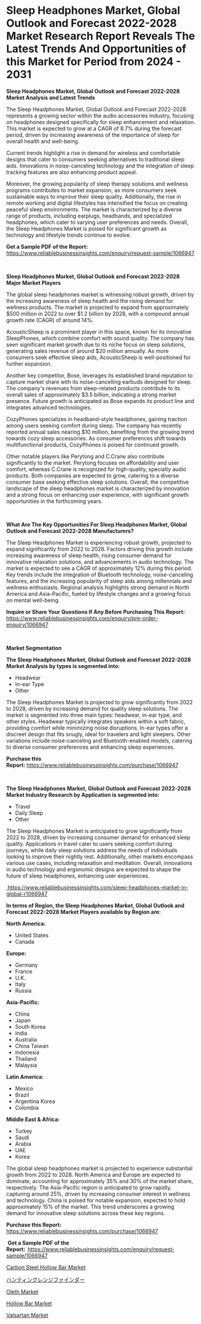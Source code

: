 <p><h1>Sleep Headphones Market, Global Outlook and Forecast 2022-2028 Market Research Report Reveals The Latest Trends And Opportunities of this Market for Period from 2024 - 2031</h1></p><p><strong>Sleep Headphones Market, Global Outlook and Forecast 2022-2028 Market Analysis and Latest Trends</strong></p>
<p><p>The Sleep Headphones Market, Global Outlook and Forecast 2022-2028 represents a growing sector within the audio accessories industry, focusing on headphones designed specifically for sleep enhancement and relaxation. This market is expected to grow at a CAGR of 8.7% during the forecast period, driven by increasing awareness of the importance of sleep for overall health and well-being. </p><p>Current trends highlight a rise in demand for wireless and comfortable designs that cater to consumers seeking alternatives to traditional sleep aids. Innovations in noise-canceling technology and the integration of sleep tracking features are also enhancing product appeal. </p><p>Moreover, the growing popularity of sleep therapy solutions and wellness programs contributes to market expansion, as more consumers seek sustainable ways to improve their sleep quality. Additionally, the rise in remote working and digital lifestyles has intensified the focus on creating peaceful sleep environments. The market is characterized by a diverse range of products, including earplugs, headbands, and specialized headphones, which cater to varying user preferences and needs. Overall, the Sleep Headphones Market is poised for significant growth as technology and lifestyle trends continue to evolve.</p></p>
<p><strong>Get a Sample PDF of the Report:&nbsp;</strong> <a href="https://www.reliablebusinessinsights.com/enquiry/request-sample/1066947">https://www.reliablebusinessinsights.com/enquiry/request-sample/1066947</a></p>
<p>&nbsp;</p>
<p><strong>Sleep Headphones Market, Global Outlook and Forecast 2022-2028 Major Market Players</strong></p>
<p><p>The global sleep headphones market is witnessing robust growth, driven by the increasing awareness of sleep health and the rising demand for wellness products. The market is projected to expand from approximately $500 million in 2022 to over $1.2 billion by 2028, with a compound annual growth rate (CAGR) of around 14%.</p><p>AcousticSheep is a prominent player in this space, known for its innovative SleepPhones, which combine comfort with sound quality. The company has seen significant market growth due to its niche focus on sleep solutions, generating sales revenue of around $20 million annually. As more consumers seek effective sleep aids, AcousticSheep is well-positioned for further expansion.</p><p>Another key competitor, Bose, leverages its established brand reputation to capture market share with its noise-cancelling earbuds designed for sleep. The company's revenues from sleep-related products contribute to its overall sales of approximately $3.5 billion, indicating a strong market presence. Future growth is anticipated as Bose expands its product line and integrates advanced technologies.</p><p>CozyPhones specializes in headband-style headphones, gaining traction among users seeking comfort during sleep. The company has recently reported annual sales nearing $10 million, benefiting from the growing trend towards cozy sleep accessories. As consumer preferences shift towards multifunctional products, CozyPhones is poised for continued growth.</p><p>Other notable players like Perytong and C.Crane also contribute significantly to the market. Perytong focuses on affordability and user comfort, whereas C.Crane is recognized for high-quality, specialty audio products. Both companies are expected to grow, catering to a diverse consumer base seeking effective sleep solutions. Overall, the competitive landscape of the sleep headphones market is characterized by innovation and a strong focus on enhancing user experience, with significant growth opportunities in the forthcoming years.</p></p>
<p>&nbsp;</p>
<p><strong>What Are The Key Opportunities For Sleep Headphones Market, Global Outlook and Forecast 2022-2028 Manufacturers?</strong></p>
<p><p>The Sleep Headphones Market is experiencing robust growth, projected to expand significantly from 2022 to 2028. Factors driving this growth include increasing awareness of sleep health, rising consumer demand for innovative relaxation solutions, and advancements in audio technology. The market is expected to see a CAGR of approximately 12% during this period. Key trends include the integration of Bluetooth technology, noise-canceling features, and the increasing popularity of sleep aids among millennials and wellness enthusiasts. Regional analysis highlights strong demand in North America and Asia-Pacific, fueled by lifestyle changes and a growing focus on mental well-being.</p></p>
<p><strong>Inquire or Share Your Questions If Any Before Purchasing This Report:</strong> <a href="https://www.reliablebusinessinsights.com/enquiry/pre-order-enquiry/1066947">https://www.reliablebusinessinsights.com/enquiry/pre-order-enquiry/1066947</a></p>
<p>&nbsp;</p>
<p><strong>Market Segmentation</strong></p>
<p><strong>The Sleep Headphones Market, Global Outlook and Forecast 2022-2028 Market Analysis by types is segmented into:</strong></p>
<p><ul><li>Headwear</li><li>In-ear Type</li><li>Other</li></ul></p>
<p><p>The Sleep Headphones Market is projected to grow significantly from 2022 to 2028, driven by increasing demand for quality sleep solutions. The market is segmented into three main types: headwear, in-ear type, and other styles. Headwear typically integrates speakers within a soft fabric, providing comfort while minimizing noise disruptions. In-ear types offer a discreet design that fits snugly, ideal for travelers and light sleepers. Other variations include noise-canceling and Bluetooth-enabled models, catering to diverse consumer preferences and enhancing sleep experiences.</p></p>
<p><strong>Purchase this Report:&nbsp;</strong><a href="https://www.reliablebusinessinsights.com/purchase/1066947">https://www.reliablebusinessinsights.com/purchase/1066947</a></p>
<p>&nbsp;</p>
<p><strong>The Sleep Headphones Market, Global Outlook and Forecast 2022-2028 Market Industry Research by Application is segmented into:</strong></p>
<p><ul><li>Travel</li><li>Daily Sleep</li><li>Other</li></ul></p>
<p><p>The Sleep Headphones Market is anticipated to grow significantly from 2022 to 2028, driven by increasing consumer demand for enhanced sleep quality. Applications in travel cater to users seeking comfort during journeys, while daily sleep solutions address the needs of individuals looking to improve their nightly rest. Additionally, other markets encompass various use cases, including relaxation and meditation. Overall, innovations in audio technology and ergonomic designs are expected to shape the future of sleep headphones, enhancing user experiences.</p></p>
<p><a href="https://www.reliablebusinessinsights.com/sleep-headphones-market-in-global-r1066947">&nbsp;https://www.reliablebusinessinsights.com/sleep-headphones-market-in-global-r1066947</a></p>
<p><strong>In terms of Region, the Sleep Headphones Market, Global Outlook and Forecast 2022-2028 Market Players available by Region are:</strong></p>
<p>
    <p> <strong> North America: </strong>
        <ul>
            <li>United States</li>
            <li>Canada</li>
        </ul>
        </p> 
    <p> <strong> Europe: </strong>
        <ul>
            <li>Germany</li>
            <li>France</li>
            <li>U.K.</li>
            <li>Italy</li>
            <li>Russia</li>
        </ul>
        </p> 
    <p> <strong> Asia-Pacific: </strong>
        <ul>
            <li>China</li>
            <li>Japan</li>
            <li>South Korea</li>
            <li>India</li>
            <li>Australia</li>
            <li>China Taiwan</li>
            <li>Indonesia</li>
            <li>Thailand</li>
            <li>Malaysia</li>
        </ul>
        </p> 
    <p> <strong> Latin America: </strong>
        <ul>
            <li>Mexico</li>
            <li>Brazil</li>
            <li>Argentina Korea</li>
            <li>Colombia</li>
        </ul>
        </p> 
    <p> <strong> Middle East & Africa: </strong>
        <ul>
            <li>Turkey</li>
            <li>Saudi</li>
            <li>Arabia</li>
            <li>UAE</li>
            <li>Korea</li>
        </ul>
    </p>
    </p>
<p><p>The global sleep headphones market is projected to experience substantial growth from 2022 to 2028. North America and Europe are expected to dominate, accounting for approximately 35% and 30% of the market share, respectively. The Asia-Pacific region is anticipated to grow rapidly, capturing around 25%, driven by increasing consumer interest in wellness and technology. China is poised for notable expansion, expected to hold approximately 15% of the market. This trend underscores a growing demand for innovative sleep solutions across these key regions.</p></p>
<p><strong>Purchase this Report: </strong><a href="https://www.reliablebusinessinsights.com/purchase/1066947">https://www.reliablebusinessinsights.com/purchase/1066947</a></p>
<p>&nbsp;<strong>Get a Sample PDF of the Report:&nbsp;&nbsp;</strong><a href="https://www.reliablebusinessinsights.com/enquiry/request-sample/1066947">https://www.reliablebusinessinsights.com/enquiry/request-sample/1066947</a></p>
<p><strong></strong></p>
<p><p><a href="https://issuu.com/reportprime-2/docs/carbon-steel-hollow-bar-market-size_ada1c7d0c26587">Carbon Steel Hollow Bar Market</a></p><p><a href="https://medium.com/@deontestanton2023/%E3%83%8F%E3%83%B3%E3%83%86%E3%82%A3%E3%83%B3%E3%82%B0%E3%83%AC%E3%83%BC%E3%82%B6%E3%83%BC%E3%83%95%E3%82%A1%E3%82%A4%E3%83%B3%E3%83%80%E3%83%BC%E5%B8%82%E5%A0%B4%E3%81%AE%E5%8B%95%E5%90%91-%E3%83%8F%E3%83%B3%E3%83%86%E3%82%A3%E3%83%B3%E3%82%B0%E3%83%AC%E3%83%BC%E3%82%B6%E3%83%BC%E3%83%95%E3%82%A1%E3%82%A4%E3%83%B3%E3%83%80%E3%83%BC%E5%B8%82%E5%A0%B4%E3%81%AE%E6%B4%9E%E5%AF%9F%E3%81%A8%E4%BA%88%E6%B8%AC%E5%88%86%E6%9E%90%E3%81%AB%E7%84%A6%E7%82%B9%E3%82%92%E5%BD%93%E3%81%A6%E3%82%8B-2024-2031-25846719c6b8?postPublishedType=initial">ハンティングレンジファインダー</a></p><p><a href="https://www.linkedin.com/pulse/oleth-market-size-share-trends-analysis-report-product-nb6ef?trackingId=lX%2BY08QJS4yqBjX10AIOSA%3D%3D">Oleth Market</a></p><p><a href="https://issuu.com/reportprime-2/docs/hollow-bar-market-size-2030.pptx_ab67396a613c44">Hollow Bar Market</a></p><p><a href="https://medium.com/@melanie.abraham5677/the-valsartan-market-insights-report-offers-an-in-depth-and-thorough-analysis-of-the-market-aef8eb62e837">Valsartan Market</a></p></p>